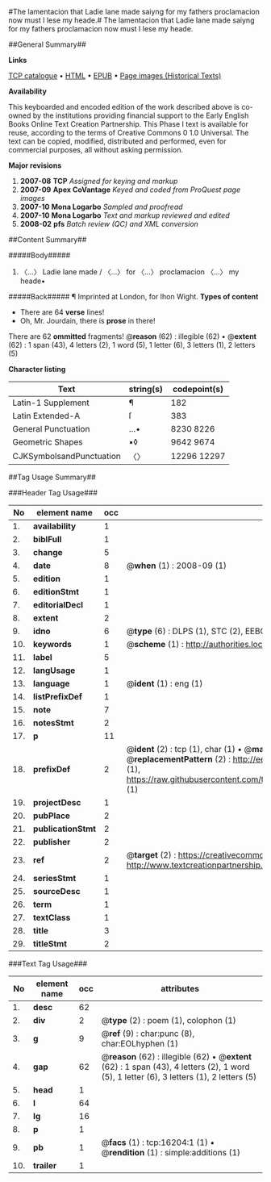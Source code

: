 #The lamentacion that Ladie Iane made saiyng for my fathers proclamacion now must I lese my heade.#
The lamentacion that Ladie Iane made saiyng for my fathers proclamacion now must I lese my heade.

##General Summary##

**Links**

[TCP catalogue](http://www.ota.ox.ac.uk/tcp/)  • 
[HTML](http://tei.it.ox.ac.uk/tcp/Texts-HTML/free/A20/A20906.html)  • 
[EPUB](http://tei.it.ox.ac.uk/tcp/Texts-EPUB/free/A20/A20906.epub) • 
[Page images (Historical Texts)](https://data.historicaltexts.jisc.ac.uk/view?pubId=eebo-99850960e&pageId=eebo-99850960e-16204-1)

**Availability**

This keyboarded and encoded edition of the
	       work described above is co-owned by the institutions
	       providing financial support to the Early English Books
	       Online Text Creation Partnership. This Phase I text is
	       available for reuse, according to the terms of Creative
	       Commons 0 1.0 Universal. The text can be copied,
	       modified, distributed and performed, even for
	       commercial purposes, all without asking permission.

**Major revisions**

1. __2007-08__ __TCP__ *Assigned for keying and markup*
1. __2007-09__ __Apex CoVantage__ *Keyed and coded from ProQuest page images*
1. __2007-10__ __Mona Logarbo__ *Sampled and proofread*
1. __2007-10__ __Mona Logarbo__ *Text and markup reviewed and edited*
1. __2008-02__ __pfs__ *Batch review (QC) and XML conversion*

##Content Summary##

#####Body#####

1. 〈…〉 Ladie Iane made / 〈…〉 for 〈…〉 proclamacion 〈…〉 my heade▪

#####Back#####
¶ Imprinted at London, for Ihon Wight.
**Types of content**

  * There are 64 **verse** lines!
  * Oh, Mr. Jourdain, there is **prose** in there!

There are 62 **ommitted** fragments! 
 @__reason__ (62) : illegible (62)  •  @__extent__ (62) : 1 span (43), 4 letters (2), 1 word (5), 1 letter (6), 3 letters (1), 2 letters (5)

**Character listing**


|Text|string(s)|codepoint(s)|
|---|---|---|
|Latin-1 Supplement|¶|182|
|Latin Extended-A|ſ|383|
|General Punctuation|…•|8230 8226|
|Geometric Shapes|▪◊|9642 9674|
|CJKSymbolsandPunctuation|〈〉|12296 12297|

##Tag Usage Summary##

###Header Tag Usage###

|No|element name|occ|attributes|
|---|---|---|---|
|1.|__availability__|1||
|2.|__biblFull__|1||
|3.|__change__|5||
|4.|__date__|8| @__when__ (1) : 2008-09 (1)|
|5.|__edition__|1||
|6.|__editionStmt__|1||
|7.|__editorialDecl__|1||
|8.|__extent__|2||
|9.|__idno__|6| @__type__ (6) : DLPS (1), STC (2), EEBO-CITATION (1), PROQUEST (1), VID (1)|
|10.|__keywords__|1| @__scheme__ (1) : http://authorities.loc.gov/ (1)|
|11.|__label__|5||
|12.|__langUsage__|1||
|13.|__language__|1| @__ident__ (1) : eng (1)|
|14.|__listPrefixDef__|1||
|15.|__note__|7||
|16.|__notesStmt__|2||
|17.|__p__|11||
|18.|__prefixDef__|2| @__ident__ (2) : tcp (1), char (1)  •  @__matchPattern__ (2) : ([0-9\-]+):([0-9IVX]+) (1), (.+) (1)  •  @__replacementPattern__ (2) : http://eebo.chadwyck.com/downloadtiff?vid=$1&page=$2 (1), https://raw.githubusercontent.com/textcreationpartnership/Texts/master/tcpchars.xml#$1 (1)|
|19.|__projectDesc__|1||
|20.|__pubPlace__|2||
|21.|__publicationStmt__|2||
|22.|__publisher__|2||
|23.|__ref__|2| @__target__ (2) : https://creativecommons.org/publicdomain/zero/1.0/ (1), http://www.textcreationpartnership.org/docs/. (1)|
|24.|__seriesStmt__|1||
|25.|__sourceDesc__|1||
|26.|__term__|1||
|27.|__textClass__|1||
|28.|__title__|3||
|29.|__titleStmt__|2||


###Text Tag Usage###

|No|element name|occ|attributes|
|---|---|---|---|
|1.|__desc__|62||
|2.|__div__|2| @__type__ (2) : poem (1), colophon (1)|
|3.|__g__|9| @__ref__ (9) : char:punc (8), char:EOLhyphen (1)|
|4.|__gap__|62| @__reason__ (62) : illegible (62)  •  @__extent__ (62) : 1 span (43), 4 letters (2), 1 word (5), 1 letter (6), 3 letters (1), 2 letters (5)|
|5.|__head__|1||
|6.|__l__|64||
|7.|__lg__|16||
|8.|__p__|1||
|9.|__pb__|1| @__facs__ (1) : tcp:16204:1 (1)  •  @__rendition__ (1) : simple:additions (1)|
|10.|__trailer__|1||
